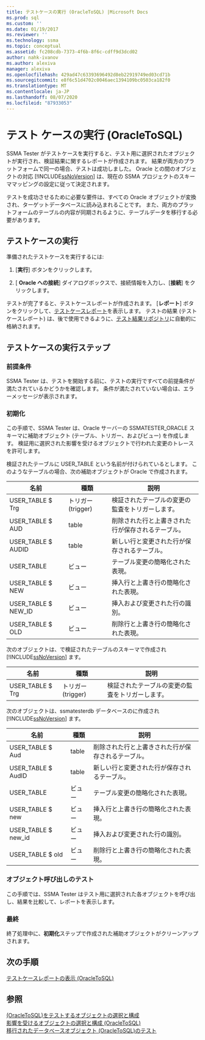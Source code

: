```yaml
---
title: テストケースの実行 (OracleToSQL) |Microsoft Docs
ms.prod: sql
ms.custom: ''
ms.date: 01/19/2017
ms.reviewer: ''
ms.technology: ssma
ms.topic: conceptual
ms.assetid: fc208cdb-7373-4f6b-8f6c-cdff9d3dcd02
author: nahk-ivanov
ms.author: alexiva
manager: alexiva
ms.openlocfilehash: 429ad47c63393696492d8eb22919749ed03cd71b
ms.sourcegitcommit: e8f6c51d4702c0046aec1394109bc0503ca182f0
ms.translationtype: MT
ms.contentlocale: ja-JP
ms.lasthandoff: 08/07/2020
ms.locfileid: "87933053"
---
```

# <a name="running-test-cases-oracletosql"></a>テスト ケースの実行 (OracleToSQL)
SSMA Tester がテストケースを実行すると、テスト用に選択されたオブジェクトが実行され、検証結果に関するレポートが作成されます。 結果が両方のプラットフォームで同一の場合、テストは成功しました。 Oracle との間のオブジェクトの対応 [!INCLUDE[ssNoVersion](../../includes/ssnoversion-md.md)] は、現在の SSMA プロジェクトのスキーママッピングの設定に従って決定されます。  
  
テストを成功させるために必要な要件は、すべての Oracle オブジェクトが変換され、ターゲットデータベースに読み込まれることです。 また、両方のプラットフォームのテーブルの内容が同期されるように、テーブルデータを移行する必要があります。  
  
## <a name="run-test-case"></a>テストケースの実行  
準備されたテストケースを実行するには:  
  
1.  [**実行**] ボタンをクリックします。  
  
2.  [ **Oracle への接続**] ダイアログボックスで、接続情報を入力し、[**接続**] をクリックします。  
  
テストが完了すると、テストケースレポートが作成されます。 [**レポート**] ボタンをクリックして、[テストケースレポート](viewing-test-case-reports-oracletosql.md)を表示します。 テストの結果 (テストケースレポート) は、後で使用できるように、[テスト結果リポジトリ](using-test-repositories-oracletosql.md)に自動的に格納されます。  
  
## <a name="test-case-execution-steps"></a>テストケースの実行ステップ  
  
### <a name="prerequisites"></a>前提条件  
SSMA Tester は、テストを開始する前に、テストの実行ですべての前提条件が満たされているかどうかを確認します。 条件が満たされていない場合は、エラーメッセージが表示されます。  
  
### <a name="initialization"></a>初期化  
この手順で、SSMA Tester は、Oracle サーバーの SSMATESTER_ORACLE スキーマに補助オブジェクト (テーブル、トリガー、およびビュー) を作成します。 検証用に選択された影響を受けるオブジェクトで行われた変更のトレースを許可します。  
  
検証されたテーブルに USER_TABLE という名前が付けられているとします。 このようなテーブルの場合、次の補助オブジェクトが Oracle で作成されます。  
  
|名前|種類|説明|  
|-|-|-|  
|USER_TABLE $ Trg|トリガー (trigger)|検証されたテーブルの変更の監査をトリガーします。|  
|USER_TABLE $ AUD|table|削除された行と上書きされた行が保存されるテーブル。|  
|USER_TABLE $ AUDID|table|新しい行と変更された行が保存されるテーブル。|  
|USER_TABLE|ビュー|テーブル変更の簡略化された表現。|  
|USER_TABLE $ NEW|ビュー|挿入行と上書き行の簡略化された表現。|  
|USER_TABLE $ NEW_ID|ビュー|挿入および変更された行の識別。|  
|USER_TABLE $ OLD|ビュー|削除行と上書き行の簡略化された表現。|  
  
次のオブジェクトは、で検証されたテーブルのスキーマで作成され [!INCLUDE[ssNoVersion](../../includes/ssnoversion-md.md)] ます。  
  
|名前|種類|説明|  
|-|-|-|  
|USER_TABLE $ Trg|トリガー (trigger)|検証されたテーブルの変更の監査をトリガーします。|  
  
次のオブジェクトは、ssmatesterdb データベースのに作成され [!INCLUDE[ssNoVersion](../../includes/ssnoversion-md.md)] ます。  
  
|名前|種類|説明|  
|-|-|-|  
|USER_TABLE $ Aud|table|削除された行と上書きされた行が保存されるテーブル。|  
|USER_TABLE $ AudID|table|新しい行と変更された行が保存されるテーブル。|  
|USER_TABLE|ビュー|テーブル変更の簡略化された表現。|  
|USER_TABLE $ new|ビュー|挿入行と上書き行の簡略化された表現。|  
|USER_TABLE $ new_id|ビュー|挿入および変更された行の識別。|  
|USER_TABLE $ old|ビュー|削除行と上書き行の簡略化された表現。|  
  
### <a name="test-object-calls"></a>オブジェクト呼び出しのテスト  
この手順では、SSMA Tester はテスト用に選択された各オブジェクトを呼び出し、結果を比較して、レポートを表示します。  
  
### <a name="finalization"></a>最終  
終了処理中に、**初期化**ステップで作成された補助オブジェクトがクリーンアップされます。  
  
## <a name="next-step"></a>次の手順  
[テストケースレポートの表示 &#40;OracleToSQL&#41;](../../ssma/oracle/viewing-test-case-reports-oracletosql.md)  
  
## <a name="see-also"></a>参照  
[&#40;OracleToSQL&#41;をテストするオブジェクトの選択と構成](../../ssma/oracle/selecting-and-configuring-objects-to-test-oracletosql.md)  
[影響を受けるオブジェクトの選択と構成 &#40;OracleToSQL&#41;](../../ssma/oracle/selecting-and-configuring-affected-objects-oracletosql.md)  
[移行されたデータベースオブジェクト &#40;OracleToSQL&#41;のテスト](../../ssma/oracle/testing-migrated-database-objects-oracletosql.md)  
  
